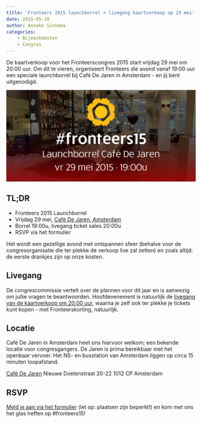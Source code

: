 ```yaml
---
title: 'Fronteers 2015 launchborrel + livegang kaartverkoop op 29 mei'
date: 2015-05-18
author: Anneke Sinnema
categories:
    - Bijeenkomsten
    - Congres
---
```


De kaartverkoop voor het Fronteerscongres 2015 start vrijdag 29 mei om 20:00 uur. Om dit te vieren, organiseert Fronteers die avond vanaf 19:00 uur een speciale launchborrel bij Café De Jaren in Amsterdam - en jij bent uitgenodigd.

![Fronteerscongres 2015 Launchborrel bij Café de Jaren. Vrijdag 29 mei 2015 om 19.00 uur](/_img/congres/2015/fronteers15-launchborrel-announcement-image-nl-1024.png)

## TL;DR

-   Fronteers 2015 Launchborrel
-   Vrijdag 29 mei, [Café De Jaren, Amsterdam](http://www.cafedejaren.nl/nl/de-Jaren/Home.html)
-   Borrel 19:00u, livegang ticket sales 20:00u
-   RSVP via het formulier

Het wordt een gezellige avond met ontspannen sfeer (behalve voor de congresorganisatie die ter plekke de verkoop live zal zetten) en zoals altijd: de eerste drankjes zijn op onze kosten.

## Livegang

De congrescommissie vertelt over de plannen voor dit jaar en is aanwezig om jullie vragen te beantwoorden. Hoofdevenement is natuurlijk de [livegang van de kaartverkoop om 20:00 uur](/nl/blog/2015/05/kaartverkoop-fronteers15-begint-op-vrijdag-29-mei), waarna je zelf ook ter plekke je tickets kunt kopen - met Fronteerskorting, natuurlijk.

## Locatie

Café De Jaren in Amsterdam heet ons hiervoor welkom; een bekende locatie voor congresgangers. De Jaren is prima bereikbaar met het openbaar vervoer. Het NS- en busstation van Amsterdam liggen op circa 15 minuten loopafstand.

[Café De Jaren](http://www.cafedejaren.nl/nl/de-Jaren/Home.html)
Nieuwe Doelenstraat 20-22
1012 CP Amsterdam

## RSVP

[Meld je aan via het formulier](/nl/activiteiten/2015/fronteers-2015-launchborrel) (let op: plaatsen zijn beperkt!) en kom met ons het glas heffen op #fronteers15!

